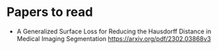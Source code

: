 # Papers to read
* A Generalized Surface Loss for Reducing the Hausdorff Distance in Medical
Imaging Segmentation https://arxiv.org/pdf/2302.03868v3